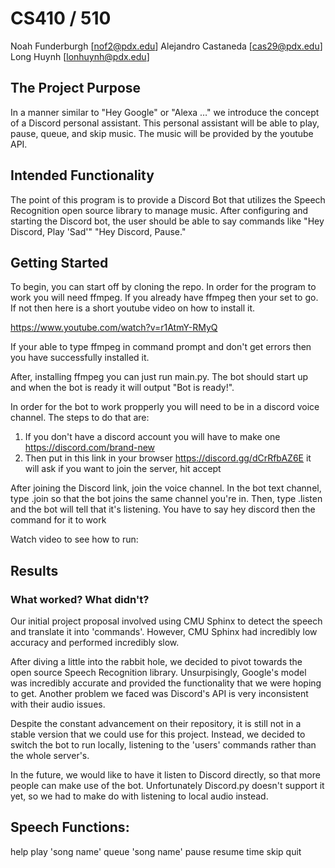 # CS410 / 510
Noah Funderburgh [nof2@pdx.edu]
Alejandro Castaneda [cas29@pdx.edu]
Long Huynh [lonhuynh@pdx.edu]

## The Project Purpose
In a manner similar to "Hey Google" or "Alexa …" we introduce the concept of a Discord personal assistant.
This personal assistant will be able to play, pause, queue, and skip music.
The music will be provided by the youtube API.

## Intended Functionality
The point of this program is to provide a Discord Bot that utilizes the Speech Recognition open source library to manage music. 
After configuring and starting the Discord bot, the user should be able to say commands like 
"Hey Discord, Play 'Sad'"
"Hey Discord, Pause."

## Getting Started

To begin, you can start off by cloning the repo. In order for the program
to work you will need ffmpeg. If you already have ffmpeg then your set to go.
If not then here is a short youtube video on how to install it. 

https://www.youtube.com/watch?v=r1AtmY-RMyQ

If your able to type ffmpeg in command prompt and don't get errors then you have
successfully installed it.

After, installing ffmpeg you can just run main.py. The bot should start up and when the
bot is ready it will output "Bot is ready!".

In order for the bot to work propperly you will need to be in a discord voice channel.
The steps to do that are:
1. If you don't have a discord account you will have to make one https://discord.com/brand-new
2. Then put in this link in your browser https://discord.gg/dCrRfbAZ6E it will ask if you want to join the server, hit accept

After joining the Discord link, join the voice channel.
In the bot text channel, type .join so that the bot joins the same channel you're in. 
Then, type .listen and the bot will tell that it's listening.
You have to say hey discord then the command for it to work

Watch video to see how to run: 

## Results

### What worked? What didn't? 
Our initial project proposal involved using CMU Sphinx to detect the speech and translate it into 'commands'. 
However, CMU Sphinx had incredibly low accuracy and performed incredibly slow. 

After diving a little into the rabbit hole, we decided to pivot towards the open source Speech Recognition library. 
Unsurpisingly, Google's model was incredibly accurate and provided the functionality that we were hoping to get.
Another problem we faced was Discord's API is very inconsistent with their audio issues.

Despite the constant advancement on their repository, it is still not in a stable version that we could use for this project. 
Instead, we decided to switch the bot to run locally, listening to the 'users' commands rather than the whole server's.

In the future, we would like to have it listen to Discord directly, so that more people can make use of the bot.
Unfortunately Discord.py doesn't support it yet, so we had to make do with listening to local audio instead.
 
## Speech Functions:
help
play 'song name'
queue 'song name'
pause
resume
time
skip
quit
